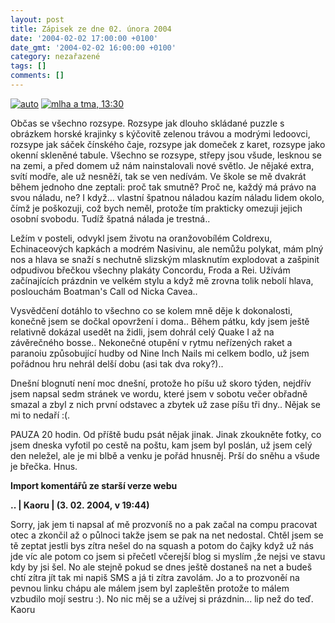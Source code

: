 ```yaml
---
layout: post
title: Zápisek ze dne 02. února 2004
date: '2004-02-02 17:00:00 +0100'
date_gmt: '2004-02-02 16:00:00 +0100'
category: nezařazené
tags: []
comments: []
---
```

<div >  <a href="%base_url%/assets/old-images/svetla.jpg"><img alt="auto" src="%base_url%/assets/old-images/svetla.jpg"></a>  <a href="%base_url%/assets/old-images/cerno.jpg"><img alt="mlha a tma, 13:30" src="%base_url%/assets/old-images/cerno.jpg"></a>  </div>
<p>Občas se všechno rozsype. Rozsype jak dlouho skládané puzzle s obrázkem horské  krajinky s kýčovitě zelenou trávou a modrými ledoovci, rozsype jak sáček  čínského čaje, rozsype jak domeček z karet, rozsype jako okenní  skleněné tabule. Všechno se rozsype, střepy jsou všude, lesknou se na zemi, a  před domem už nám nainstalovali nové světlo. Je nějaké extra, svítí modře,  ale už nesněží, tak se ven nedívám. Ve škole se mě dvakrát během jednoho dne  zeptali: proč tak smutně? Proč ne, každý má právo na svou náladu, ne? I když…  vlastní špatnou náladou kazím náladu lidem okolo, čímž je poškozuji, což  bych neměl, protože tím prakticky omezuji jejich osobní svobodu. Tudíž špatná  nálada je trestná..</p>
<p>Ležím v posteli, odvykl jsem životu na oranžovobílém Coldrexu, Echinaceových kapkách a  modrém Nasivinu, ale nemůžu polykat, mám plný nos a hlava se snaží s nechutně slizským  mlasknutím explodovat a zašpinit odpudivou břečkou všechny plakáty Concordu, Froda  a Rei. Užívám začínajících prázdnin ve velkém stylu a když mě zrovna tolik nebolí  hlava, poslouchám Boatman's Call od Nicka Cavea..</p>
<p>Vysvědčení dotáhlo to všechno co se kolem mně děje k dokonalosti, konečně jsem  se dočkal opovržení i doma.. Během pátku, kdy jsem ještě relativně dokázal usedět  na židli, jsem dohrál celý Quake I až na závěrečného bosse.. Nekonečné otupění  v rytmu neřízených raket a paranoiu způsobující hudby od Nine Inch Nails mi  celkem bodlo, už jsem pořádnou hru nehrál delší dobu (asi tak dva roky?)..</p>
<p>Dnešní blognutí není moc dnešní, protože ho píšu už skoro týden, nejdřív jsem  napsal sedm stránek ve wordu, které jsem v sobotu večer obřadně smazal a zbyl  z nich první odstavec a zbytek už zase píšu tři dny.. Nějak se mi to nedaří :(.</p>
<p>PAUZA 20 hodin. Od příště budu psát nějak jinak. Jinak zkoukněte fotky, co jsem  dneska vyfotil po cestě na poštu, kam jsem byl poslán, už jsem celý den neležel,  ale je mi blbě a venku je pořád hnusněj. Prší do sněhu a všude je břečka. Hnus.</p>
<div class="import-komentaru">
<p><strong>Import komentářů ze starší verze webu</strong></p>
<div class="comment">
<p style="font-weight:bold"><span class="compredmet">..</span> | <span class="comname">Kaoru</span> | (3.&nbsp;02.&nbsp;2004,&nbsp;v&nbsp;19:44)</p>
<p>Sorry, jak jem ti napsal ať mě prozvoníš no a pak začal na compu pracovat otec a zkončil až o půlnoci takže jsem se pak na net nedostal. Chtěl jsem se tě zeptat jestli bys zítra nešel do na squash a potom do čajky když už nás jde víc ale potom co jsem si přečetl včerejší blog si myslím ,že nejsi ve stavu kdy by jsi šel. No ale stejně pokud se dnes ještě dostaneš na net a budeš chtí zítra jít tak mi napiš SMS a já ti zítra zavolám. Jo a to prozvoněí na pevnou linku chápu ale málem jsem byl zapleštěn protože to málem vzbudilo mojí sestru :). No nic měj se a užívej si prázdnin... lip než do teď. Kaoru </p>
</div>
</div>
